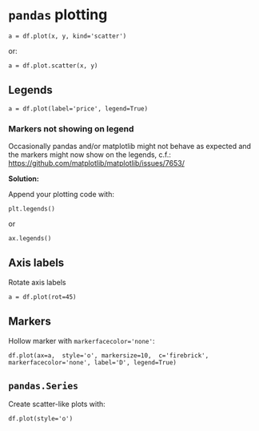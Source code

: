 # `pandas` plotting

~~~~
a = df.plot(x, y, kind='scatter')
~~~~

or:

~~~~
a = df.plot.scatter(x, y)
~~~~

## Legends

~~~~
a = df.plot(label='price', legend=True)
~~~~

### Markers not showing on legend

Occasionally pandas and/or matplotlib might not behave as expected and the markers might now show on
the legends, c.f.: https://github.com/matplotlib/matplotlib/issues/7653/

**Solution:**

Append your plotting code with:

~~~~
plt.legends()
~~~~

or 

~~~~
ax.legends()
~~~~

## Axis labels

Rotate axis labels

~~~~
a = df.plot(rot=45)
~~~~

## Markers

Hollow marker with `markerfacecolor='none'`:

~~~~
df.plot(ax=a,  style='o', markersize=10,  c='firebrick',  markerfacecolor='none', label='D', legend=True)
~~~~


## `pandas.Series`

Create scatter-like plots with:

~~~~
df.plot(style='o')
~~~~
